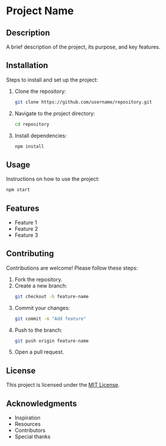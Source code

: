 # Project Name

## Description
A brief description of the project, its purpose, and key features.

## Installation
Steps to install and set up the project:
1. Clone the repository:  
    ```bash
    git clone https://github.com/username/repository.git
    ```
2. Navigate to the project directory:  
    ```bash
    cd repository
    ```
3. Install dependencies:  
    ```bash
    npm install
    ```

## Usage
Instructions on how to use the project:
```bash
npm start
```

## Features
- Feature 1
- Feature 2
- Feature 3

## Contributing
Contributions are welcome! Please follow these steps:
1. Fork the repository.
2. Create a new branch:  
    ```bash
    git checkout -b feature-name
    ```
3. Commit your changes:  
    ```bash
    git commit -m "Add feature"
    ```
4. Push to the branch:  
    ```bash
    git push origin feature-name
    ```
5. Open a pull request.

## License
This project is licensed under the [MIT License](LICENSE).

## Acknowledgments
- Inspiration
- Resources
- Contributors
- Special thanks